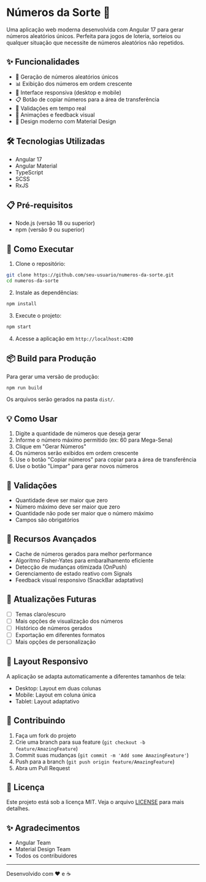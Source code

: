 # Números da Sorte 🎲

Uma aplicação web moderna desenvolvida com Angular 17 para gerar números aleatórios únicos. Perfeita para jogos de loteria, sorteios ou qualquer situação que necessite de números aleatórios não repetidos.

## ✨ Funcionalidades

- 🔢 Geração de números aleatórios únicos
- 📊 Exibição dos números em ordem crescente
- 📱 Interface responsiva (desktop e mobile)
- 📋 Botão de copiar números para a área de transferência
- 🎯 Validações em tempo real
- 💫 Animações e feedback visual
- 🎨 Design moderno com Material Design

## 🛠️ Tecnologias Utilizadas

- Angular 17
- Angular Material
- TypeScript
- SCSS
- RxJS

## 📋 Pré-requisitos

- Node.js (versão 18 ou superior)
- npm (versão 9 ou superior)

## 🚀 Como Executar

1. Clone o repositório:
```bash
git clone https://github.com/seu-usuario/numeros-da-sorte.git
cd numeros-da-sorte
```

2. Instale as dependências:
```bash
npm install
```

3. Execute o projeto:
```bash
npm start
```

4. Acesse a aplicação em `http://localhost:4200`

## 📦 Build para Produção

Para gerar uma versão de produção:

```bash
npm run build
```

Os arquivos serão gerados na pasta `dist/`.

## 💡 Como Usar

1. Digite a quantidade de números que deseja gerar
2. Informe o número máximo permitido (ex: 60 para Mega-Sena)
3. Clique em "Gerar Números"
4. Os números serão exibidos em ordem crescente
5. Use o botão "Copiar números" para copiar para a área de transferência
6. Use o botão "Limpar" para gerar novos números

## 🎯 Validações

- Quantidade deve ser maior que zero
- Número máximo deve ser maior que zero
- Quantidade não pode ser maior que o número máximo
- Campos são obrigatórios

## 🌟 Recursos Avançados

- Cache de números gerados para melhor performance
- Algoritmo Fisher-Yates para embaralhamento eficiente
- Detecção de mudanças otimizada (OnPush)
- Gerenciamento de estado reativo com Signals
- Feedback visual responsivo (SnackBar adaptativo)

## 🔄 Atualizações Futuras

- [ ] Temas claro/escuro
- [ ] Mais opções de visualização dos números
- [ ] Histórico de números gerados
- [ ] Exportação em diferentes formatos
- [ ] Mais opções de personalização

## 📱 Layout Responsivo

A aplicação se adapta automaticamente a diferentes tamanhos de tela:

- Desktop: Layout em duas colunas
- Mobile: Layout em coluna única
- Tablet: Layout adaptativo

## 🤝 Contribuindo

1. Faça um fork do projeto
2. Crie uma branch para sua feature (`git checkout -b feature/AmazingFeature`)
3. Commit suas mudanças (`git commit -m 'Add some AmazingFeature'`)
4. Push para a branch (`git push origin feature/AmazingFeature`)
5. Abra um Pull Request

## 📄 Licença

Este projeto está sob a licença MIT. Veja o arquivo [LICENSE](LICENSE) para mais detalhes.

## ✨ Agradecimentos

- Angular Team
- Material Design Team
- Todos os contribuidores

---

Desenvolvido com ❤️ e ☕
